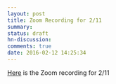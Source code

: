 ```yaml
---
layout: post
title: Zoom Recording for 2/11
summary:
status: draft
hn-discussion:
comments: true
date: 2016-02-12 14:25:34
---
```


[Here](https://docs.google.com/a/usfca.edu/folderview?id=0B-5GjaosMAovNXdVemtLdHEtd0E&usp=drivesdk) is the Zoom recording for 2/11
